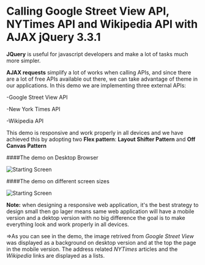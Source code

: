 # Calling Google Street View API, NYTimes API and Wikipedia API with AJAX jQuery 3.3.1

**JQuery** is useful for javascript developers and make a lot of tasks much more simpler.

**AJAX requests** simplify a lot of works when calling APIs, and since there are a lot of free APIs available out there, we can take advantage of theme in our applications. In this demo we are implementing three external APIs:

  -Google Street View API
  
  -New York Times API
  
  -Wikipedia API
  
This demo is responsive and work properly in all devices and we have achieved this by adopting two **Flex pattern**:
   **Layout Shifter Pattern** and **Off Canvas Pattern**
   
####The demo on Desktop Browser

![Starting Screen](https://github.com/KawtharE/AjaxDemo/blob/master/assets/DemoOnDesktopBrowser.gif)

####The demo on different screen sizes

![Starting Screen](https://github.com/KawtharE/AjaxDemo/blob/master/assets/DemoResponsive.gif)

**Note:** when designing a responsive web application, it's the best strategy to design small then go lager means same web application will have a mobile version and a dektop version with no big difference the goal is to make everything look and work properly in all devices.

=>As you can see in the demo, the image retrived from *Google Street View* was displayed as a background on desktop version and at the top the page in the mobile version.
The address related *NYTimes* articles and the *Wikipedia* links are displayed as a lists.
